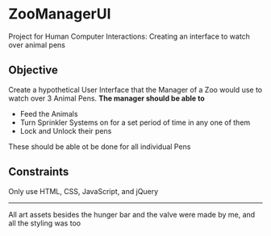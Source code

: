 # ZooManagerUI
Project for Human Computer Interactions: Creating an interface to watch over animal pens

## Objective
Create a hypothetical User Interface that the Manager of a Zoo would use to watch over 3 Animal Pens. 
**The manager should be able to**
  - Feed the Animals
  - Turn Sprinkler Systems on for a set period of time in any one of them
  - Lock and Unlock their pens
  
 These should be able ot be done for all individual Pens

## Constraints
Only use HTML, CSS, JavaScript, and jQuery
______

All art assets besides the hunger bar and the valve were made by me, and all the styling was too
